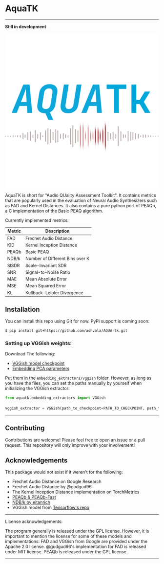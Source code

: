 # AquaTK
-----

**Still in development**

![Logo](./logo.png)

AquaTK is short for "Audio QUality Assessment Toolkit". It contains metrics that are popularly used in the evaluation of Neural Audio Synthesizers such as FAD and Kernel Distances. It also contains a pure python port of PEAQb, a C implementation of the Basic PEAQ algorithm. 

Currently implemented metrics: 

| Metric | Description                     |
| ------ |---------------------------------|
| FAD | Frechet Audio Distance          |
| KID | Kernel Inception Distance       |
| PEAQb | Basic PEAQ                      |
| NDB/k | Number of Different Bins over K |
| SISDR | Scale-Invariant SDR             |
| SNR | Signal-to-Noise Ratio           |
| MAE | Mean Absolute Error             |
| MSE | Mean Squared Error              |
| KL | Kullback-Leibler Divergence     |

## Installation

You can install this repo using Git for now. PyPi support is coming soon:
```bash
$ pip install git+https://github.com/ashvala/AQUA-tk.git
```
### Setting up VGGish weights: 

Download The following: 

* [VGGish model checkpoint](https://storage.googleapis.com/audioset/vggish_model.ckpt)
* [Embedding PCA parameters](https://storage.googleapis.com/audioset/vggish_pca_params.npz)

Put them in the `embedding_extractors/vggish` folder. However, as long as you have the files, you can set the paths manually by yourself when initializing the VGGish extractor: 

```py
from aquatk.embedding_extractors import VGGish

vggish_extractor = VGGish(path_to_checkpoint=PATH_TO_CHECKPOINT, path_to_pca_params=PATH_TO_PARAMS)
```

---

## Contributing

Contributions are welcome! Please feel free to open an issue or a pull request. This repository will only improve with your involvement! 

## Acknowledgements 

This package would not exist if it weren't for the following: 

- Frechet Audio Distance on Google Research
- Frechet Audio Distance by @gudgud96
- The Kernel Inception Distance implementation on TorchMetrics
- [PEAQb & PEAQb-Fast](https://github.com/akinori-ito/peaqb-fast)
- [NDB/k by eitanrich](https://github.com/eitanrich/gans-n-gmms/blob/master/ndb_mnist_demo.py)
- VGGish model from [Tensorflow's repo](https://github.com/tensorflow/models/tree/master/research/audioset/vggish)

----

License acknowledgements:

The program generally is released under the GPL license. However, it is important to mention the license for some of these 
models and implementations: FAD and VGGish from Google are provided under the Apache 2.0 license. @gudgud96's implementation 
for FAD is released under MIT license. PEAQb is released under the GPL license. 

----



